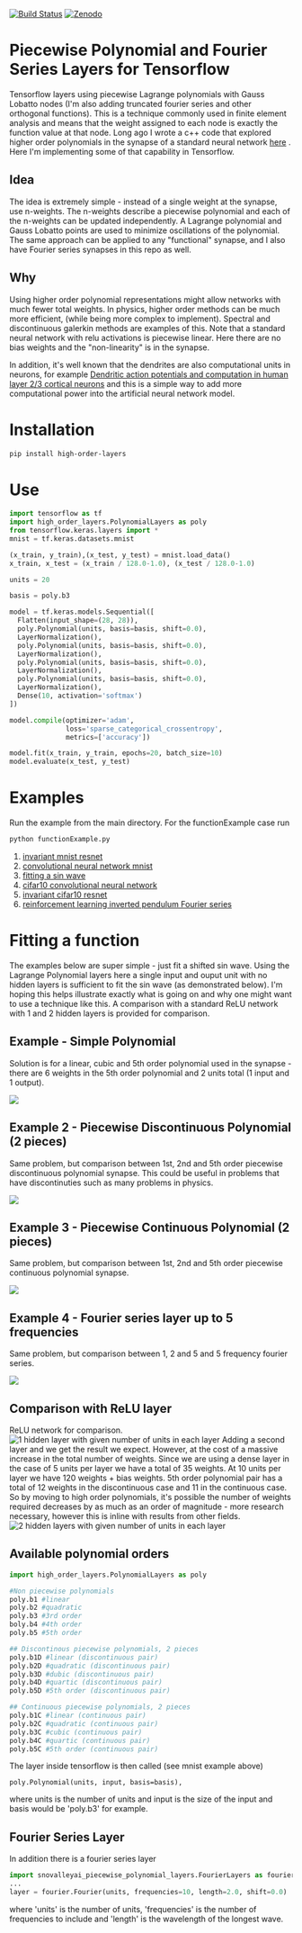 [![Build Status](https://travis-ci.org/jloveric/piecewise-polynomial-layers.svg?branch=master)](https://travis-ci.org/jloveric/piecewise-polynomial-layers)
[![Zenodo](https://zenodo.org/badge/DOI/10.5281/zenodo.3628932.svg)](https://zenodo.org/record/3628932#.Xi-RAd-YXRY)
# Piecewise Polynomial and Fourier Series Layers for Tensorflow
Tensorflow layers using piecewise Lagrange polynomials with Gauss Lobatto nodes (I'm also adding truncated fourier series and other orthogonal functions).  This is a technique commonly used in finite element
analysis and means that the weight assigned to each node is exactly the function value at that node.  Long ago I wrote a c++ code that explored higher 
order polynomials in the synapse of a standard neural network [here](https://www.researchgate.net/publication/276923198_Discontinuous_Piecewise_Polynomial_Neural_Networks) .  Here I'm implementing some of that capability in Tensorflow.

## Idea

The idea is extremely simple - instead of a single weight at the synapse, use n-weights.  The n-weights describe a piecewise polynomial and each of the n-weights can be updated independently.  A Lagrange polynomial and Gauss Lobatto points are used to minimize oscillations of the polynomial.  The same approach can be applied to any "functional" synapse, and I also have Fourier series synapses in this repo as well.

## Why

Using higher order polynomial representations might allow networks with much fewer total weights. In physics, higher order methods
can be much more efficient, (while being more complex to implement). Spectral and discontinuous galerkin methods are examples of this.  Note that a standard neural network with relu activations is piecewise linear.  Here there are no bias weights and the "non-linearity" is in the synapse. 

In addition, it's well known that the dendrites are also computational units in neurons, for example [Dendritic action potentials and computation in human layer 2/3 cortical neurons](https://science.sciencemag.org/content/367/6473/83) and this is a simple way to add more computational power into the artificial neural network model.

# Installation

```bash
pip install high-order-layers
```

# Use

```python
import tensorflow as tf
import high_order_layers.PolynomialLayers as poly
from tensorflow.keras.layers import *
mnist = tf.keras.datasets.mnist

(x_train, y_train),(x_test, y_test) = mnist.load_data()
x_train, x_test = (x_train / 128.0-1.0), (x_test / 128.0-1.0)

units = 20

basis = poly.b3

model = tf.keras.models.Sequential([
  Flatten(input_shape=(28, 28)),
  poly.Polynomial(units, basis=basis, shift=0.0),
  LayerNormalization(),
  poly.Polynomial(units, basis=basis, shift=0.0),
  LayerNormalization(),
  poly.Polynomial(units, basis=basis, shift=0.0),
  LayerNormalization(),
  poly.Polynomial(units, basis=basis, shift=0.0),
  LayerNormalization(),
  Dense(10, activation='softmax')
])

model.compile(optimizer='adam',
              loss='sparse_categorical_crossentropy',
              metrics=['accuracy'])

model.fit(x_train, y_train, epochs=20, batch_size=10)
model.evaluate(x_test, y_test)
```

# Examples

Run the example from the main directory.  For the functionExample case run
```bash
python functionExample.py
```

1. [invariant mnist resnet](invariantMnistExample.py)
2. [convolutional neural network mnist](mnistCNNExample.py)
3. [fitting a sin wave](functionExample.py)
4. [cifar10 convolutional neural network](cifar10CNNExample.py)
5. [invariant cifar10 resnet](invariantCIFAR10Example.py)
6. [reinforcement learning inverted pendulum Fourier series](inverted_pendulum_rl.py)

# Fitting a function

The examples below are super simple - just fit a shifted sin wave.  Using the Lagrange Polynomial layers here a single input and ouput unit with no hidden layers is sufficient to fit the sin wave (as demonstrated below).  I'm hoping this helps illustrate exactly what is going on and why one might want to use a technique like this.  A comparison with a standard ReLU network with 1 and 2 hidden layers is provided for comparison.

## Example - Simple Polynomial

Solution is for a linear, cubic and 5th order polynomial used in the synapse - there are 6 weights in the 5th order polynomial and 2 units total (1 input and 1 output).

![](images/sin5p.png)

## Example 2 - Piecewise Discontinuous Polynomial (2 pieces)

Same problem, but comparison between 1st, 2nd and 5th order piecewise discontinuous polynomial synapse.  This could be useful in problems that
have discontinuties such as many problems in physics.

![](images/sin5d.png)

## Example 3 - Piecewise Continuous Polynomial (2 pieces)

Same problem, but comparison between 1st, 2nd and 5th order piecewise continuous polynomial synapse.

![](images/sin5c.png)

## Example 4 - Fourier series layer up to 5 frequencies

Same problem, but comparison between 1, 2 and 5 and 5 frequency fourier series.

![](images/sin5f.png)

## Comparison with ReLU layer

ReLU network for comparison.
![1 hidden layer with given number of units in each layer](images/sinRelu1.png)
Adding a second layer and we get the result we expect.  However, at the cost of a massive increase in the total number of weights.  Since we are using a dense layer in the case of 5 units per layer we have a total of 35 weights.  At 10 units per layer we have 120 weights + bias weights.  5th order polynomial pair has a total of 12 weights in the discontinuous case and 11 in the continuous case.  So by moving to high order polynomials, it's possible the number of weights required decreases by as much as an order of magnitude - more research necessary, however this is inline with results from other fields.
![2 hidden layers with given number of units in each layer](images/sinRelu2.png)

## Available polynomial orders

```python
import high_order_layers.PolynomialLayers as poly

#Non piecewise polynomials
poly.b1 #linear
poly.b2 #quadratic
poly.b3 #3rd order
boly.b4 #4th order
poly.b5 #5th order

## Discontinous piecewise polynomials, 2 pieces
poly.b1D #linear (discontinuous pair)
poly.b2D #quadratic (discontinuous pair)
poly.b3D #dubic (discontinuous pair)
poly.b4D #quartic (discontinuous pair)
poly.b5D #5th order (discontinuous pair)

## Continuous piecewise polynomials, 2 pieces
poly.b1C #linear (continuous pair)
poly.b2C #quadratic (continuous pair)
poly.b3C #cubic (continuous pair)
poly.b4C #quartic (continuous pair)
poly.b5C #5th order (continuous pair)
```
The layer inside tensorflow is then called (see mnist example above)
```
poly.Polynomial(units, input, basis=basis),
```
where units is the number of units and input is the size of the input and basis would be 'poly.b3' for example.

## Fourier Series Layer
In addition there is a fourier series layer
```python
import snovalleyai_piecewise_polynomial_layers.FourierLayers as fourier
...
layer = fourier.Fourier(units, frequencies=10, length=2.0, shift=0.0)
```
where 'units' is the number of units, 'frequencies' is the number of frequencies to include and 'length' is the wavelength of the longest wave.
